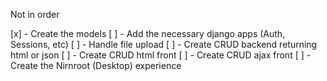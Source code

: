 Not in order


[x] - Create the models
[ ] - Add the necessary django apps (Auth, Sessions, etc)
[ ] - Handle file upload
[ ] - Create CRUD backend returning html or json
[ ] - Create CRUD html front
[ ] - Create CRUD ajax front
[ ] - Create the Nirnroot (Desktop) experience
